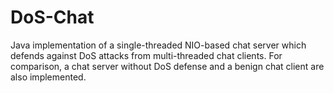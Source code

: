 # DoS-Chat

Java implementation of a single-threaded NIO-based chat server which defends against DoS attacks from multi-threaded chat clients. For comparison, a chat server without DoS defense and a benign chat client are also implemented.
